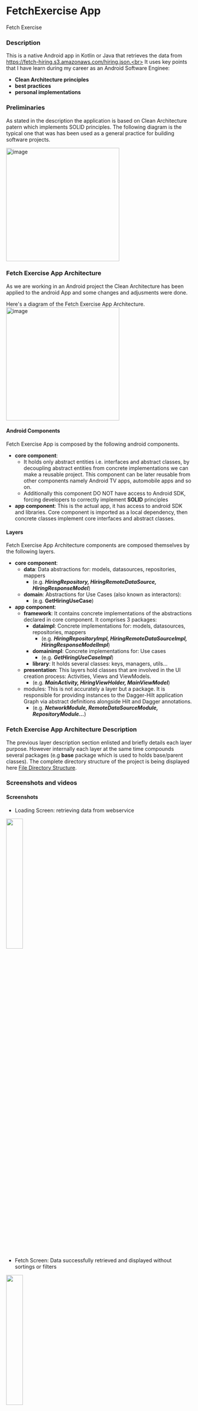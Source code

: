# FetchExercise App 
Fetch Exercise

### Description 
This is a native Android app in Kotlin or Java that retrieves the data from https://fetch-hiring.s3.amazonaws.com/hiring.json.<br>
It uses key points that I have learn during my career as an Android Software Enginee: 
- **Clean Architecture principles**
- **best practices** 
- **personal implementations**

### Preliminaries

As stated in the description the application is based on Clean Architecture patern which implements SOLID principles. The following diagram is the typical one that was has been used as a general practice for building software projects.

  <img width="306" alt="image" src="https://github.com/javarmgar/FetchExercise/assets/21993768/b175bb3e-707b-4ed9-98ef-7e2ecbf5418f">


### Fetch Exercise App Architecture

As we are working in an Android project the Clean Architecture has been applied to the android App and some changes and adjusments were done.

Here's a diagram of the Fetch Exercise App Architecture.<br>
  <img width="306" alt="image" src="https://github.com/javarmgar/FetchExercise/assets/21993768/b175bb3e-707b-4ed9-98ef-7e2ecbf5418f">

#### Android Components
Fetch Exercise App is composed by the following android components.
- **core component**:
  - It holds only abstract entities i.e. interfaces and abstract classes, by decoupling abstract entities from concrete implementations we can make a reusable project. This component can be later reusable from other components namely Android TV apps, automobile apps and so on.
  - Additionally this component DO NOT have access to Android SDK, forcing developers to correctly implement **SOLID** principles
- **app component**: This is the actual app, it has access to android SDK and libraries. Core component is imported as a local dependency, then concrete classes implement core interfaces and abstract classes.


#### Layers
Fetch Exercise App Architecture components are composed themselves by the following layers.
- **core component**:
  - **data**: Data abstractions for: models, datasources, repositories, mappers <br>
      - (e.g. **_HiringRepository, HiringRemoteDataSource, HiringResponseModel_**)
  - **domain**: Abstractions for Use Cases (also known as interactors):<br>
      - (e.g. **GetHiringUseCase**)
- **app component**:
  - **framework**: It contains concrete implementations of the abstractions declared in core component. It comprises 3 packages:
    - **dataimpl**: Concrete implementations for: models, datasources, repositories, mappers <br>
      - (e.g. **_HiringRepositoryImpl, HiringRemoteDataSourceImpl, HiringResponseModelImpl_**)
    - **domainimpl**: Concrete implementations for: Use cases <br>
      - (e.g. **_GetHiringUseCaseImpl_**)
    - **library**: It holds several classes: keys, managers, utils...
  - **presentation**: This layers hold classes that are involved in the UI creation process: Activities, Views and ViewModels.
    - (e.g. **_MainActivity, HiringViewHolder, MainViewModel_**)
  - modules: This is not accurately a layer but a package. It is responsible for providing instances to the Dagger-Hilt application Graph via abstract definitions alongside Hilt and Dagger annotations.
    - (e.g. **_NetworkModule, RemoteDataSourceModule, RepositoryModule..._**)

  
### Fetch Exercise App Architecture Description
The previous layer description section enlisted and briefly details each layer purpose. However internally each layer at the same time compounds several packages (e.g **base** package which is used to holds base/parent classes). The complete directory structure of the project is being displayed here [File Directory Structure](https://github.com/javarmgar/FetchExercise/blob/main/FileDirectoryStructure.md).

### Screenshots and videos 
#### Screenshots
- Loading Screen: retrieving data from webservice
<img src="https://github.com/javarmgar/FetchExercise/assets/21993768/c0af07b7-14dc-4fef-94fd-8056361bdd78" width="30%" height="30%" />

- Fetch Screen: Data successfully retrieved and displayed without sortings or filters
<img src="https://github.com/javarmgar/FetchExercise/assets/21993768/1a669cbe-cfc7-41dd-b239-37792d3614d2" width="30%" height="30%" />

- Sorted 1 Screen: User selects to sort list by listId field:
<img src="https://github.com/javarmgar/FetchExercise/assets/21993768/4edd689c-24e3-4679-b6aa-e4dd9a13d1a7" width="30%" height="30%" />

- Sorted 2 Screen: User selects to sort list 1st by listId field and then 2nd by name:
<img src="https://github.com/javarmgar/FetchExercise/assets/21993768/9da310fb-f3a6-4022-9974-40bb74eeed4c" width="30%" height="30%" />

- Filtered screen: User selects to filtered items that have field name null or in blank '':
<img src="https://github.com/javarmgar/FetchExercise/assets/21993768/44859e4f-b90e-4050-b10f-c2aa71851213" width="30%" height="30%" />

#### Videos
- Flow navigation video: It testes all the previous options
[fetch_video_screen_1.webm](https://github.com/javarmgar/FetchExercise/assets/21993768/b151d984-25e5-4225-b0a8-aee41c200c45)
